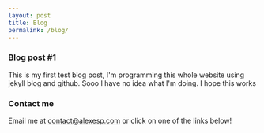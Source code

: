 ```yaml
---
layout: post
title: Blog
permalink: /blog/
---
```

### Blog post #1

This is my first test blog post, I'm programming this whole website using jekyll blog and github. Sooo I have no idea what I'm doing.
I hope this works


### Contact me

Email me at contact@alexesp.com or click on one of the links below!
